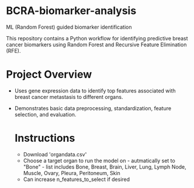 # BCRA-biomarker-analysis
ML (Random Forest) guided biomarker identification 

This repository contains a Python workflow for identifying predictive breast cancer biomarkers using Random Forest and Recursive Feature Elimination (RFE).

# Project Overview

- Uses gene expression data to identify top features associated with breast cancer metastasis to different organs.
- Demonstrates basic data preprocessing, standardization, feature selection, and evaluation.

  # Instructions

  - Download 'organdata.csv'
  - Choose a target organ to run the model on - autmatically set to "Bone" - list includes Bone, Breast, Brain, Liver, Lung, Lymph Node, Muscle, Ovary, Pleura, Peritoneum, Skin
  - Can increase n_features_to_select if desired
  
    
